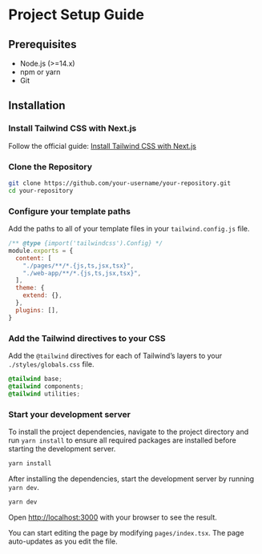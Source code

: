 # Project Setup Guide

## Prerequisites

- Node.js (>=14.x)
- npm or yarn
- Git

## Installation

### Install Tailwind CSS with Next.js

Follow the official guide: [Install Tailwind CSS with Next.js](https://tailwindcss.com/docs/guides/nextjs)

### Clone the Repository

```bash
git clone https://github.com/your-username/your-repository.git
cd your-repository
```

### Configure your template paths

Add the paths to all of your template files in your `tailwind.config.js` file.

```js
/** @type {import('tailwindcss').Config} */
module.exports = {
  content: [
    "./pages/**/*.{js,ts,jsx,tsx}",
    "./web-app/**/*.{js,ts,jsx,tsx}",
  ],
  theme: {
    extend: {},
  },
  plugins: [],
}
```

### Add the Tailwind directives to your CSS

Add the `@tailwind` directives for each of Tailwind’s layers to your `./styles/globals.css` file.

```css
@tailwind base;
@tailwind components;
@tailwind utilities;
```

### Start your development server

To install the project dependencies, navigate to the project directory and run `yarn install` to ensure all required packages are installed before starting the development server.

```bash
yarn install
```
After installing the dependencies, start the development server by running `yarn dev`.

```bash
yarn dev
```

Open [http://localhost:3000](http://localhost:3000) with your browser to see the result.

You can start editing the page by modifying `pages/index.tsx`. The page auto-updates as you edit the file.
